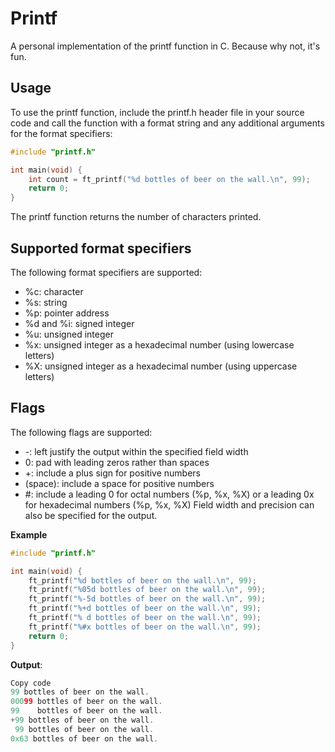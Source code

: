 # Printf

A personal implementation of the printf function in C. Because why not, it's fun.

## Usage

To use the printf function, include the printf.h header file in your source code and call the function with a format string and any additional arguments for the format specifiers:

``` c
#include "printf.h"

int main(void) {
    int count = ft_printf("%d bottles of beer on the wall.\n", 99);
    return 0;
}
```

The printf function returns the number of characters printed.

## Supported format specifiers

The following format specifiers are supported:

- %c: character
- %s: string
- %p: pointer address
- %d and %i: signed integer
- %u: unsigned integer
- %x: unsigned integer as a hexadecimal number (using lowercase letters)
- %X: unsigned integer as a hexadecimal number (using uppercase letters)

## Flags

The following flags are supported:

- -: left justify the output within the specified field width
- 0: pad with leading zeros rather than spaces
- +: include a plus sign for positive numbers
- (space): include a space for positive numbers
- #: include a leading 0 for octal numbers (%p, %x, %X) or a leading 0x for hexadecimal numbers (%p, %x, %X)
Field width and precision can also be specified for the output.

**Example**

``` c
#include "printf.h"

int main(void) {
    ft_printf("%d bottles of beer on the wall.\n", 99);
    ft_printf("%05d bottles of beer on the wall.\n", 99);
    ft_printf("%-5d bottles of beer on the wall.\n", 99);
    ft_printf("%+d bottles of beer on the wall.\n", 99);
    ft_printf("% d bottles of beer on the wall.\n", 99);
    ft_printf("%#x bottles of beer on the wall.\n", 99);
    return 0;
}
```

**Output**:

``` c
Copy code
99 bottles of beer on the wall.
00099 bottles of beer on the wall.
99    bottles of beer on the wall.
+99 bottles of beer on the wall.
 99 bottles of beer on the wall.
0x63 bottles of beer on the wall.
```
